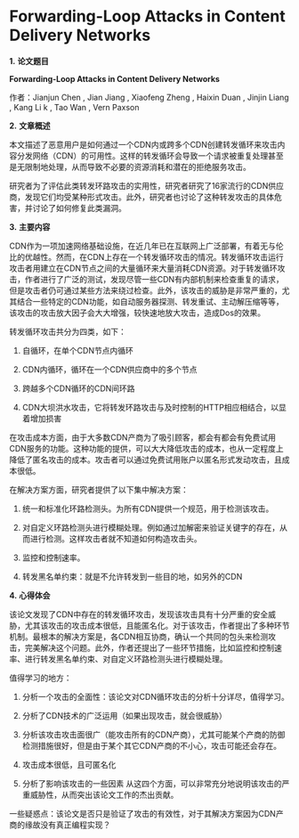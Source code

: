 # Forwarding-Loop Attacks in Content Delivery Networks

**1.**     **论文题目**

**Forwarding-Loop Attacks in Content Delivery Networks**

作者：Jianjun Chen , Jian Jiang , Xiaofeng Zheng , Haixin Duan , Jinjin Liang , Kang Li k , Tao Wan , Vern Paxson 

**2.**     **文章概述**

本文描述了恶意用户是如何通过一个CDN内或跨多个CDN创建转发循环来攻击内容分发网络（CDN）的可用性。这样的转发循环会导致一个请求被重复处理甚至是无限制地处理，从而导致不必要的资源消耗和潜在的拒绝服务攻击。

研究者为了评估此类转发环路攻击的实用性，研究者研究了16家流行的CDN供应商，发现它们均受某种形式攻击。此外，研究者也讨论了这种转发攻击的具体危害，并讨论了如何修复此类漏洞。

**3.**     **主要内容**

CDN作为一项加速网络基础设施，在近几年已在互联网上广泛部署，有着无与伦比的优越性。然而，在CDN上存在一个转发循环攻击的情况。转发循环攻击运行攻击者用建立在CDN节点之间的大量循环来大量消耗CDN资源。对于转发循环攻击，作者进行了广泛的测试，发现尽管一些CDN有内部机制来检查重复的请求，但是攻击者仍可通过某些方法来绕过检查。此外，该攻击的威胁是非常严重的，尤其结合一些特定的CDN功能，如自动服务器探测、转发重试、主动解压缩等等，该攻击的攻击放大因子会大大增强，较快速地放大攻击，造成Dos的效果。

转发循环攻击共分为四类，如下：

1. 自循环，在单个CDN节点内循环

2. CDN内循环，循环在一个CDN供应商中的多个节点

3. 跨越多个CDN循环的CDN间环路

4. CDN大坝洪水攻击，它将转发环路攻击与及时控制的HTTP相应相结合，以显着增加损害

在攻击成本方面，由于大多数CDN产商为了吸引顾客，都会有都会有免费试用CDN服务的功能。这种功能的提供，可以大大降低攻击的成本，也从一定程度上降低了匿名攻击的成本。攻击者可以通过免费试用账户以匿名形式发动攻击，且成本很低。

在解决方案方面，研究者提供了以下集中解决方案：

1. 统一和标准化环路检测头。为所有CDN提供一个规范，用于检测该攻击。

2. 对自定义环路检测头进行模糊处理。例如通过加解密来验证关键字的存在，从而进行检测。这样攻击者就不知道如何构造攻击头。

3. 监控和控制速率。

4. 转发黑名单约束：就是不允许转发到一些目的地，如另外的CDN

**4.**     **心得体会**

该论文发现了CDN中存在的转发循环攻击，发现该攻击具有十分严重的安全威胁，尤其该攻击的攻击成本很低，且能匿名化。对于该攻击，作者提出了多种环节机制。最根本的解决方案是，各CDN相互协商，确认一个共同的包头来检测攻击，完美解决这个问题。此外，作者还提出了一些环节措施，比如监控和控制速率、进行转发黑名单约束、对自定义环路检测头进行模糊处理。

值得学习的地方：

1. 分析一个攻击的全面性：该论文对CDN循环攻击的分析十分详尽，值得学习。

2. 分析了CDN技术的广泛运用（如果出现攻击，就会很威胁）

3. 分析该攻击攻击面很广（能攻击所有的CDN产商），尤其可能某个产商的防御检测措施很好，但是由于某个其它CDN产商的不小心，攻击可能还会存在。

4. 攻击成本很低，且可匿名化 

5. 分析了影响该攻击的一些因素 从这四个方面，可以非常充分地说明该攻击的严重威胁性，从而突出该论文工作的杰出贡献。

一些疑惑点：该论文是否只是验证了攻击的有效性，对于其解决方案因为CDN产商的缘故没有真正编程实现？

 